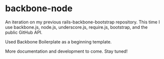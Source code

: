 backbone-node
=============

An iteration on my previous rails-backbone-bootstrap repository. This time I use backbone.js, node.js, underscore.js, require.js, bootstrap, and the public GitHub API.

Used Backbone Boilerplate as a beginning template.

More documentation and development to come. Stay tuned!